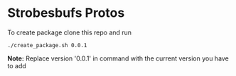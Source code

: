 # Strobesbufs Protos

To create package clone this repo and run
```
./create_package.sh 0.0.1
```

**Note:** Replace version '0.0.1' in command with the current version you have to add
